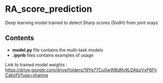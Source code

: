# RA_score_prediction
Deep learning model trained to detect Sharp scores (SvdH) from joint xrays


## Contents

- **model.py** file contains the multi-task models
- **.ipynb** files contains examples of usage

Link to trained model weights : https://drive.google.com/drive/folders/19Yg77Cu0wWBdRv9LDAbzVxP8FhCabnfV?usp=sharing


